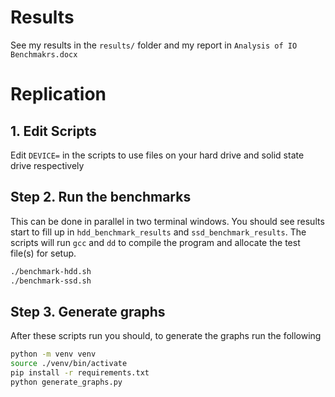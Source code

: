 # Results
See my results in the `results/` folder and my report in `Analysis of IO Benchmakrs.docx`
# Replication
## 1. Edit Scripts
Edit `DEVICE=` in the scripts to use files on your hard drive and solid state drive respectively
## Step 2. Run the benchmarks
This can be done in parallel in two terminal windows. 
You should see results start to fill up in `hdd_benchmark_results` and `ssd_benchmark_results`. The scripts will run `gcc` and `dd` to compile the program and allocate the test file(s) for setup.
```bash
./benchmark-hdd.sh
./benchmark-ssd.sh
```

## Step 3. Generate graphs
After these scripts run you should, to generate the graphs run the following
```bash
python -m venv venv
source ./venv/bin/activate
pip install -r requirements.txt
python generate_graphs.py
```
